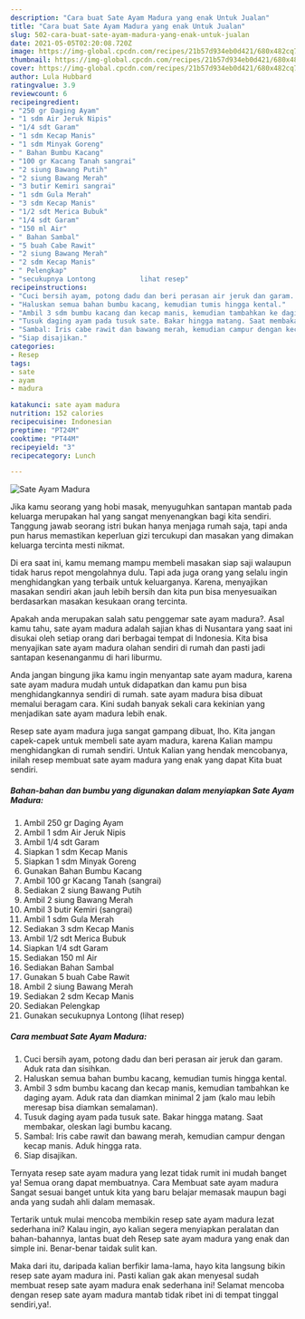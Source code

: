 ```yaml
---
description: "Cara buat Sate Ayam Madura yang enak Untuk Jualan"
title: "Cara buat Sate Ayam Madura yang enak Untuk Jualan"
slug: 502-cara-buat-sate-ayam-madura-yang-enak-untuk-jualan
date: 2021-05-05T02:20:08.720Z
image: https://img-global.cpcdn.com/recipes/21b57d934eb0d421/680x482cq70/sate-ayam-madura-foto-resep-utama.jpg
thumbnail: https://img-global.cpcdn.com/recipes/21b57d934eb0d421/680x482cq70/sate-ayam-madura-foto-resep-utama.jpg
cover: https://img-global.cpcdn.com/recipes/21b57d934eb0d421/680x482cq70/sate-ayam-madura-foto-resep-utama.jpg
author: Lula Hubbard
ratingvalue: 3.9
reviewcount: 6
recipeingredient:
- "250 gr Daging Ayam"
- "1 sdm Air Jeruk Nipis"
- "1/4 sdt Garam"
- "1 sdm Kecap Manis"
- "1 sdm Minyak Goreng"
- " Bahan Bumbu Kacang"
- "100 gr Kacang Tanah sangrai"
- "2 siung Bawang Putih"
- "2 siung Bawang Merah"
- "3 butir Kemiri sangrai"
- "1 sdm Gula Merah"
- "3 sdm Kecap Manis"
- "1/2 sdt Merica Bubuk"
- "1/4 sdt Garam"
- "150 ml Air"
- " Bahan Sambal"
- "5 buah Cabe Rawit"
- "2 siung Bawang Merah"
- "2 sdm Kecap Manis"
- " Pelengkap"
- "secukupnya Lontong           lihat resep"
recipeinstructions:
- "Cuci bersih ayam, potong dadu dan beri perasan air jeruk dan garam. Aduk rata dan sisihkan."
- "Haluskan semua bahan bumbu kacang, kemudian tumis hingga kental."
- "Ambil 3 sdm bumbu kacang dan kecap manis, kemudian tambahkan ke daging ayam. Aduk rata dan diamkan minimal 2 jam (kalo mau lebih meresap bisa diamkan semalaman)."
- "Tusuk daging ayam pada tusuk sate. Bakar hingga matang. Saat membakar, oleskan lagi bumbu kacang."
- "Sambal: Iris cabe rawit dan bawang merah, kemudian campur dengan kecap manis. Aduk hingga rata."
- "Siap disajikan."
categories:
- Resep
tags:
- sate
- ayam
- madura

katakunci: sate ayam madura 
nutrition: 152 calories
recipecuisine: Indonesian
preptime: "PT24M"
cooktime: "PT44M"
recipeyield: "3"
recipecategory: Lunch

---
```



![Sate Ayam Madura](https://img-global.cpcdn.com/recipes/21b57d934eb0d421/680x482cq70/sate-ayam-madura-foto-resep-utama.jpg)

Jika kamu seorang yang hobi masak, menyuguhkan santapan mantab pada keluarga merupakan hal yang sangat menyenangkan bagi kita sendiri. Tanggung jawab seorang istri bukan hanya menjaga rumah saja, tapi anda pun harus memastikan keperluan gizi tercukupi dan masakan yang dimakan keluarga tercinta mesti nikmat.

Di era  saat ini, kamu memang mampu membeli masakan siap saji walaupun tidak harus repot mengolahnya dulu. Tapi ada juga orang yang selalu ingin menghidangkan yang terbaik untuk keluarganya. Karena, menyajikan masakan sendiri akan jauh lebih bersih dan kita pun bisa menyesuaikan berdasarkan masakan kesukaan orang tercinta. 



Apakah anda merupakan salah satu penggemar sate ayam madura?. Asal kamu tahu, sate ayam madura adalah sajian khas di Nusantara yang saat ini disukai oleh setiap orang dari berbagai tempat di Indonesia. Kita bisa menyajikan sate ayam madura olahan sendiri di rumah dan pasti jadi santapan kesenanganmu di hari liburmu.

Anda jangan bingung jika kamu ingin menyantap sate ayam madura, karena sate ayam madura mudah untuk didapatkan dan kamu pun bisa menghidangkannya sendiri di rumah. sate ayam madura bisa dibuat memalui beragam cara. Kini sudah banyak sekali cara kekinian yang menjadikan sate ayam madura lebih enak.

Resep sate ayam madura juga sangat gampang dibuat, lho. Kita jangan capek-capek untuk membeli sate ayam madura, karena Kalian mampu menghidangkan di rumah sendiri. Untuk Kalian yang hendak mencobanya, inilah resep membuat sate ayam madura yang enak yang dapat Kita buat sendiri.

<!--inarticleads1-->

##### Bahan-bahan dan bumbu yang digunakan dalam menyiapkan Sate Ayam Madura:

1. Ambil 250 gr Daging Ayam
1. Ambil 1 sdm Air Jeruk Nipis
1. Ambil 1/4 sdt Garam
1. Siapkan 1 sdm Kecap Manis
1. Siapkan 1 sdm Minyak Goreng
1. Gunakan  Bahan Bumbu Kacang
1. Ambil 100 gr Kacang Tanah (sangrai)
1. Sediakan 2 siung Bawang Putih
1. Ambil 2 siung Bawang Merah
1. Ambil 3 butir Kemiri (sangrai)
1. Ambil 1 sdm Gula Merah
1. Sediakan 3 sdm Kecap Manis
1. Ambil 1/2 sdt Merica Bubuk
1. Siapkan 1/4 sdt Garam
1. Sediakan 150 ml Air
1. Sediakan  Bahan Sambal
1. Gunakan 5 buah Cabe Rawit
1. Ambil 2 siung Bawang Merah
1. Sediakan 2 sdm Kecap Manis
1. Sediakan  Pelengkap
1. Gunakan secukupnya Lontong           (lihat resep)




<!--inarticleads2-->

##### Cara membuat Sate Ayam Madura:

1. Cuci bersih ayam, potong dadu dan beri perasan air jeruk dan garam. Aduk rata dan sisihkan.
1. Haluskan semua bahan bumbu kacang, kemudian tumis hingga kental.
1. Ambil 3 sdm bumbu kacang dan kecap manis, kemudian tambahkan ke daging ayam. Aduk rata dan diamkan minimal 2 jam (kalo mau lebih meresap bisa diamkan semalaman).
1. Tusuk daging ayam pada tusuk sate. Bakar hingga matang. Saat membakar, oleskan lagi bumbu kacang.
1. Sambal: Iris cabe rawit dan bawang merah, kemudian campur dengan kecap manis. Aduk hingga rata.
1. Siap disajikan.




Ternyata resep sate ayam madura yang lezat tidak rumit ini mudah banget ya! Semua orang dapat membuatnya. Cara Membuat sate ayam madura Sangat sesuai banget untuk kita yang baru belajar memasak maupun bagi anda yang sudah ahli dalam memasak.

Tertarik untuk mulai mencoba membikin resep sate ayam madura lezat sederhana ini? Kalau ingin, ayo kalian segera menyiapkan peralatan dan bahan-bahannya, lantas buat deh Resep sate ayam madura yang enak dan simple ini. Benar-benar taidak sulit kan. 

Maka dari itu, daripada kalian berfikir lama-lama, hayo kita langsung bikin resep sate ayam madura ini. Pasti kalian gak akan menyesal sudah membuat resep sate ayam madura enak sederhana ini! Selamat mencoba dengan resep sate ayam madura mantab tidak ribet ini di tempat tinggal sendiri,ya!.

